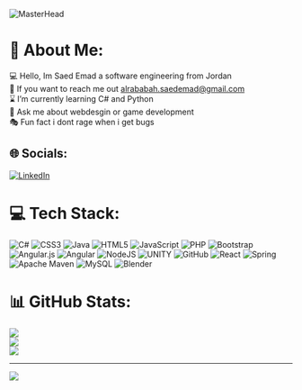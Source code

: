 ![MasterHead](https://images-ext-1.discordapp.net/external/t8oV5fGPQcWo27DD3rYhtUzK3amw-vu2ojGd5DYDnic/https/user-images.githubusercontent.com/74038190/250967618-de30015f-dc5f-4ecf-a49b-ccd2b89776e4.gif?width=625&height=337)

# 💫 About Me:
💻 Hello, Im Saed Emad a software engineering from Jordan<br>🤝 If you want to reach me out alrababah.saedemad@gmail.com<br>⌛ I’m currently learning C# and Python<br>💼 Ask me about webdesgin or game development <br>🎭 Fun fact i dont rage when i get bugs 


## 🌐 Socials:
[![LinkedIn](https://img.shields.io/badge/LinkedIn-%230077B5.svg?logo=linkedin&logoColor=white)](https://linkedin.com/in/https://www.linkedin.com/in/saed-emad-428630271/) 

# 💻 Tech Stack:
![C#](https://img.shields.io/badge/c%23-%23239120.svg?style=flat&logo=c-sharp&logoColor=white) ![CSS3](https://img.shields.io/badge/css3-%231572B6.svg?style=flat&logo=css3&logoColor=white) ![Java](https://img.shields.io/badge/java-%23ED8B00.svg?style=flat&logo=java&logoColor=white) ![HTML5](https://img.shields.io/badge/html5-%23E34F26.svg?style=flat&logo=html5&logoColor=white) ![JavaScript](https://img.shields.io/badge/javascript-%23323330.svg?style=flat&logo=javascript&logoColor=%23F7DF1E) ![PHP](https://img.shields.io/badge/php-%23777BB4.svg?style=flat&logo=php&logoColor=white) ![Bootstrap](https://img.shields.io/badge/bootstrap-%23563D7C.svg?style=flat&logo=bootstrap&logoColor=white) ![Angular.js](https://img.shields.io/badge/angular.js-%23E23237.svg?style=flat&logo=angularjs&logoColor=white) ![Angular](https://img.shields.io/badge/angular-%23DD0031.svg?style=flat&logo=angular&logoColor=white) ![NodeJS](https://img.shields.io/badge/node.js-6DA55F?style=flat&logo=node.js&logoColor=white) ![UNITY](https://img.shields.io/badge/Unity-%2320232a.svg?style=flat&logo=unity&logoColor=white) ![GitHub](https://img.shields.io/badge/GitHub-%23121011.svg?style=flat&logo=github&logoColor=white) ![React](https://img.shields.io/badge/react-%2320232a.svg?style=flat&logo=react&logoColor=%2361DAFB) ![Spring](https://img.shields.io/badge/spring-%236DB33F.svg?style=flat&logo=spring&logoColor=white) ![Apache Maven](https://img.shields.io/badge/Apache%20Maven-C71A36?style=flat&logo=Apache%20Maven&logoColor=white) ![MySQL](https://img.shields.io/badge/mysql-%2300f.svg?style=flat&logo=mysql&logoColor=white) ![Blender](https://img.shields.io/badge/blender-%23F5792A.svg?style=flat&logo=blender&logoColor=white)
# 📊 GitHub Stats:
![](https://github-readme-stats.vercel.app/api?username=SaedEmad&theme=dark&hide_border=false&include_all_commits=true&count_private=false)<br/>
![](https://github-readme-streak-stats.herokuapp.com/?user=SaedEmad&theme=dark&hide_border=false)<br/>
![](https://github-readme-stats.vercel.app/api/top-langs/?username=SaedEmad&theme=dark&hide_border=false&include_all_commits=true&count_private=false&layout=compact)

---
[![](https://visitcount.itsvg.in/api?id=SaedEmad&icon=2&color=0)](https://visitcount.itsvg.in)

<!-- Proudly created with GPRM ( https://gprm.itsvg.in ) -->
